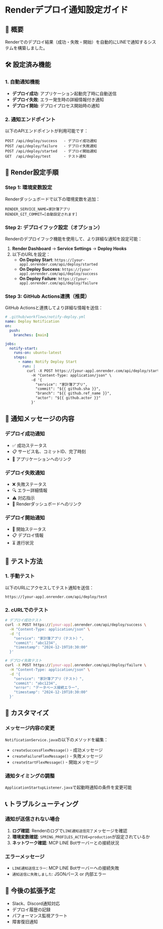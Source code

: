 # Renderデプロイ通知設定ガイド

## 🔔 概要
Renderでのデプロイ結果（成功・失敗・開始）を自動的にLINEで通知するシステムを構築しました。

## 🛠️ 設定済み機能

### 1. 自動通知機能
- **デプロイ成功**: アプリケーション起動完了時に自動送信
- **デプロイ失敗**: エラー発生時の詳細情報付き通知
- **デプロイ開始**: デプロイプロセス開始時の通知

### 2. 通知エンドポイント
以下のAPIエンドポイントが利用可能です：

```
POST /api/deploy/success   - デプロイ成功通知
POST /api/deploy/failure   - デプロイ失敗通知  
POST /api/deploy/started   - デプロイ開始通知
GET  /api/deploy/test      - テスト通知
```

## 🔧 Render設定手順

### Step 1: 環境変数設定
Renderダッシュボードで以下の環境変数を追加：

```
RENDER_SERVICE_NAME=家計簿アプリ
RENDER_GIT_COMMIT=[自動設定されます]
```

### Step 2: デプロイフック設定（オプション）
Renderのデプロイフック機能を使用して、より詳細な通知を設定可能：

1. **Render Dashboard** → **Service Settings** → **Deploy Hooks**
2. 以下のURLを設定：
   - **On Deploy Start**: `https://[your-app].onrender.com/api/deploy/started`
   - **On Deploy Success**: `https://[your-app].onrender.com/api/deploy/success`
   - **On Deploy Failure**: `https://[your-app].onrender.com/api/deploy/failure`

### Step 3: GitHub Actions連携（推奨）
GitHub Actionsと連携してより詳細な情報を送信：

```yaml
# .github/workflows/notify-deploy.yml
name: Deploy Notification
on:
  push:
    branches: [main]

jobs:
  notify-start:
    runs-on: ubuntu-latest
    steps:
      - name: Notify Deploy Start
        run: |
          curl -X POST https://[your-app].onrender.com/api/deploy/started \
            -H "Content-Type: application/json" \
            -d '{
              "service": "家計簿アプリ",
              "commit": "${{ github.sha }}",
              "branch": "${{ github.ref_name }}",
              "actor": "${{ github.actor }}"
            }'
```

## 📱 通知メッセージの内容

### デプロイ成功通知
- ✅ 成功ステータス
- 📋 サービス名、コミットID、完了時刻
- 🎯 アプリケーションへのリンク

### デプロイ失敗通知  
- ❌ 失敗ステータス
- 🔍 エラー詳細情報
- ⚠️ 対応指示
- 🔗 Renderダッシュボードへのリンク

### デプロイ開始通知
- 🚀 開始ステータス
- 📋 デプロイ情報
- ⏳ 進行状況

## 🧪 テスト方法

### 1. 手動テスト
以下のURLにアクセスしてテスト通知を送信：
```
https://[your-app].onrender.com/api/deploy/test
```

### 2. cURLでのテスト
```bash
# デプロイ成功テスト
curl -X POST https://[your-app].onrender.com/api/deploy/success \
  -H "Content-Type: application/json" \
  -d '{
    "service": "家計簿アプリ（テスト）",
    "commit": "abc1234",
    "timestamp": "2024-12-19T10:30:00"
  }'

# デプロイ失敗テスト
curl -X POST https://[your-app].onrender.com/api/deploy/failure \
  -H "Content-Type: application/json" \
  -d '{
    "service": "家計簿アプリ（テスト）",
    "commit": "abc1234",
    "error": "データベース接続エラー",
    "timestamp": "2024-12-19T10:30:00"
  }'
```

## 🔧 カスタマイズ

### メッセージ内容の変更
`NotificationService.java`の以下のメソッドを編集：
- `createSuccessFlexMessage()` - 成功メッセージ
- `createFailureFlexMessage()` - 失敗メッセージ  
- `createStartFlexMessage()` - 開始メッセージ

### 通知タイミングの調整
`ApplicationStartupListener.java`で起動時通知の条件を変更可能

## 📞 トラブルシューティング

### 通知が送信されない場合
1. **ログ確認**: Renderのログで`LINE通知送信完了`メッセージを確認
2. **環境変数確認**: `SPRING_PROFILES_ACTIVE=production`が設定されているか
3. **ネットワーク確認**: MCP LINE Botサーバーとの接続状況

### エラーメッセージ
- `LINE通知送信エラー`: MCP LINE Botサーバーへの接続失敗
- `通知送信に失敗しました`: JSONパース or 内部エラー

## 🎯 今後の拡張予定
- Slack、Discord通知対応
- デプロイ履歴の記録
- パフォーマンス監視アラート
- 障害復旧通知
